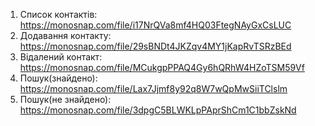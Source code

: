 1. Список контактів: https://monosnap.com/file/i17NrQVa8mf4HQ03FtegNAyGxCsLUC
2. Додавання контакту: https://monosnap.com/file/29sBNDt4JKZqv4MY1jKapRvTSRzBEd
3. Відалений контакт: https://monosnap.com/file/MCukgpPPAQ4Gy6hQRhW4HZoTSM59Vf
4. Пошук(знайдено): https://monosnap.com/file/Lax7Jjmf8y92q8W7wQpMwSiiTClslm
5. Пошук(не знайдено): https://monosnap.com/file/3dpgC5BLWKLpPAprShCm1C1bbZskNd
